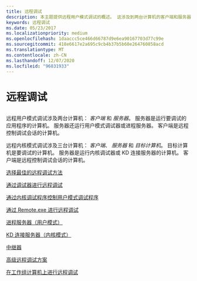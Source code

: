 ```yaml
---
title: 远程调试
description: 本主题提供远程用户模式调试的概述。 这涉及到两台计算机的客户端和服务器。
keywords: 远程调试
ms.date: 05/23/2017
ms.localizationpriority: medium
ms.openlocfilehash: 1daaccc5ce466d66787d9e6ea90167703d77c99e
ms.sourcegitcommit: 418e6617e2a695c9cb4b37b5b60e264760858acd
ms.translationtype: MT
ms.contentlocale: zh-CN
ms.lasthandoff: 12/07/2020
ms.locfileid: "96831933"
---
```

# <a name="remote-debugging"></a>远程调试


## <span id="ddk_remote_debugging_dbg"></span><span id="DDK_REMOTE_DEBUGGING_DBG"></span>


远程用户模式调试涉及两台计算机： *客户端* 和 *服务器*。 服务器是运行要调试的应用程序的计算机。 服务器还运行用户模式调试器或进程服务器。 客户端是远程控制调试会话的计算机。

远程内核模式调试涉及三台计算机： *客户端*、 *服务器* 和 *目标计算机*。 目标计算机是要调试的计算机。 服务器是运行内核调试器或 KD 连接服务器的计算机。 客户端是远程控制调试会话的计算机。

[选择最佳的远程调试方法](choosing-the-best-remote-debugging-method.md)

[通过调试器进行远程调试](remote-debugging-through-the-debugger.md)

[通过内核调试程序控制用户模式调试程序](controlling-the-user-mode-debugger-from-the-kernel-debugger.md)

[通过 Remote.exe 进行远程调试](remote-debugging-through-remote-exe.md)

[进程服务器（用户模式）](process-servers--user-mode-.md)

[KD 连接服务器（内核模式）](kd-connection-servers--kernel-mode-.md)

[中继器](repeaters.md)

[高级远程调试方案](advanced-remote-debugging-scenarios.md)

[在工作组计算机上进行远程调试](remote-debugging-on-workgroup-computers.md)

 

 





